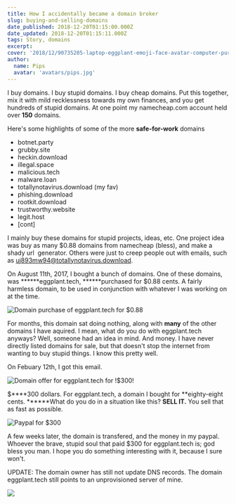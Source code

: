```yaml
---
title: How I accidentally became a domain broker
slug: buying-and-selling-domains
date_published: 2018-12-20T01:15:00.000Z
date_updated: 2018-12-20T01:15:11.000Z
tags: Story, domains
excerpt:
cover: '2018/12/90735205-laptop-eggplant-emoji-face-avatar-computer-purple-pc-cheerful-vector-illustration.jpg'
author:
  name: Pips
  avatar: 'avatars/pips.jpg'
---
```


I buy domains. I buy stupid domains. I buy cheap domains. Put this together, mix it with mild recklessness towards my own finances, and you get hundreds of stupid domains. At one point my namecheap.com account held over ****150**** domains.

Here's some highlights of some of the more **safe-for-work** domains

- botnet.party
- grubby.site
- heckin.download
- illegal.space
- malicious.tech
- malware.loan
- totallynotavirus.download (my fav)
- phishing.download
- rootkit.download
- trustworthy.website
- legit.host
- [cont]

I mainly buy these domains for stupid projects, ideas, etc. One project idea was buy as many $0.88 domains from namecheap (bless), and make a shady url  generator. Others were just to creep people out with emails, such as uj893mw94@totallynotavirus.download.

On August 11th, 2017, I bought a bunch of domains. One of these domains, was ******eggplant.tech, ******purchased for $0.88 cents. A fairly harmless domain, to be used in conjunction with whatever I was working on at the time.

![](2018/12/image-14.png "Domain purchase of eggplant.tech for $0.88")

For months, this domain sat doing nothing, along with **many** of the other domains I have aquired. I mean, what do you do with eggplant.tech anyways? Well, someone had an idea in mind. And money. I have never directly listed domains for sale, but that doesn't stop the internet from wanting to buy stupid things. I know this pretty well.

On Febuary 12th, I got this email.

![](2018/12/image-15.png "Domain offer for eggplant.tech for !$300!")

$****300 dollars. For eggplant.tech, a domain I bought for **eighty-eight cents. ******What do you do in a situation like this? **SELL IT.** You sell that as fast as possible.

![](2018/12/image-16.png "Paypal for $300")

A few weeks later, the domain is transfered, and the money in my paypal. Whoever the brave, stupid soul that paid $300 for eggplant.tech is; god bless you man. I hope you do something interesting with it, because I sure won't.

UPDATE:
The domain owner has still not update DNS records. The domain eggplant.tech still points to an unprovisioned server of mine.

![](2018/12/image-17.png)
